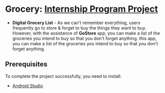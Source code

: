 Grocery: [Internship Program Project](https://github.com/smartinternz02/SPSGP-63781-Virtual-Internship---Android-Application-Development-Using-Kotlin)
==================================
- <b>Digital Grocery List</b> - As we can't remember everything, users frequently go to store & forget to buy the things they want to buy. However, with the assistance of <b>GoStore</b> app, you can make a list of the groceries you intend to buy so that you don't forget anything.
 this app, you can make a list of the groceries you intend to buy so that you don't forget anything.
 
Prerequisites
------------

To complete the project successfully, you need to install:
- [Android Studio](https://www.geeksforgeeks.org/guide-to-install-and-set-up-android-studio/)
